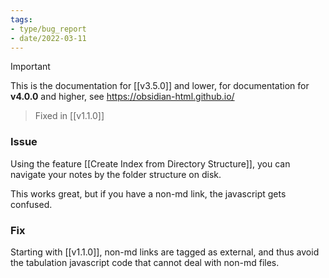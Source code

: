 ```yaml
---
tags:
- type/bug_report
- date/2022-03-11
---
```

>[!important]
> This is the documentation for [[v3.5.0]] and lower, for documentation for **v4.0.0** and higher, see https://obsidian-html.github.io/

> Fixed in [[v1.1.0]]

### Issue
Using the feature [[Create Index from Directory Structure]], you can navigate your notes by the folder structure on disk. 

This works great, but if you have a non-md link, the javascript gets confused.

### Fix
Starting with [[v1.1.0]], non-md links are tagged as external, and thus avoid the tabulation javascript code that cannot deal with non-md files.


